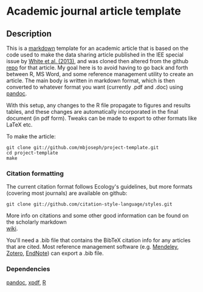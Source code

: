 Academic journal article template
===========================================

## Description
This is a [markdown](http://daringfireball.net/projects/markdown/) 
template for an academic article that is based on the code used 
to make the data sharing article published in the IEE special issue by 
[White et al. (2013)](https://peerj.com/preprints/7v2.pdf‎), 
and was cloned then altered from the github 
[repo](https://github.com/weecology/data-sharing-paper) 
for that article. My goal here is to avoid having to go back and forth
between R, MS Word, and some reference management utility to create an 
article. The main body is written in markdown format, which is then 
converted to whatever format you want (currently .pdf and .doc) using 
[pandoc](http://johnmacfarlane.net/pandoc/).

With this setup, any changes to the R file propagate 
to figures and results tables, and these changes are 
automatically incorporated in the final document (in pdf form). Tweaks 
can be made to export to other formats like LaTeX etc. 

To make the article:
```
git clone git://github.com/mbjoseph/project-template.git
cd project-template
make
```

### Citation formatting
The current citation format follows Ecology's guidelines, but more formats
(covering most journals) are available on github:

```
git clone git://github.com/citation-style-language/styles.git
```

More info on citations and some other good information can be found on 
the scholarly markdown  
[wiki](https://github.com/scholmd/scholmd/wiki/citations).

You'll need a .bib file that contains the BibTeX citation info for any 
articles that are cited. Most reference management software 
(e.g. [Mendeley](http://www.mendeley.com/), [Zotero](http://www.mendeley.com/), 
[EndNote](http://endnote.com/)) can export a .bib file.

### Dependencies
[pandoc](http://johnmacfarlane.net/pandoc/installing.html), [xpdf](http://www.foolabs.com/xpdf/), [R](http://www.r-project.org/)
